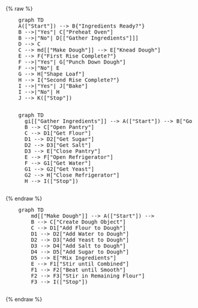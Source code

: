 


{% raw %} 

  <pre class="mermaid">
    graph TD
    A(["Start"]) --> B{"Ingredients Ready?"}
    B -->|"Yes"| C["Preheat Oven"]
    B -->|"No"| D[["Gather Ingredients"]]]
    D --> C
    C --> md[["Make Dough"]] --> E["Knead Dough"]
    E --> F{"First Rise Complete?"}
    F -->|"Yes"| G["Punch Down Dough"]
    F -->|"No"| E
    G --> H["Shape Loaf"]
    H --> I{"Second Rise Complete?"}
    I -->|"Yes"| J["Bake"]
    I -->|"No"| H
    J --> K(["Stop"])
  </pre>  
  
  <pre class="mermaid">
    graph TD
      gi[["Gather Ingredients"]] --> A(["Start"]) --> B["Go to Kitchen"]
      B --> C["Open Pantry"]
      C --> D1["Get Flour"]
      D1 --> D2["Get Sugar"]
      D2 --> D3["Get Salt"]
      D3 --> E["Close Pantry"]
      E --> F["Open Refrigerator"]
      F --> G1["Get Water"]
      G1 --> G2["Get Yeast"]
      G2 --> H["Close Refrigerator"]
      H --> I(["Stop"])
      </pre>  
{% endraw %}

  <pre class="mermaid">
    graph TD
        md[["Make Dough"]] --> A(["Start"]) -->
        B --> C["Create Dough Object"]
        C --> D1["Add Flour to Dough"]
        D1 --> D2["Add Water to Dough"]
        D2 --> D3["Add Yeast to Dough"]
        D3 --> D4["Add Salt to Dough"]
        D4 --> D5["Add Sugar to Dough"]
        D5 --> E["Mix Ingredients"]
        E --> F1["Stir until Combined"]
        F1 --> F2["Beat until Smooth"]
        F2 --> F3["Stir in Remaining Flour"]
        F3 --> I(["Stop"])
      </pre>  
{% endraw %}
